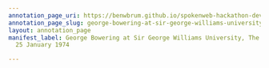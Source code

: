 ```yaml
---
annotation_page_uri: https://benwbrum.github.io/spokenweb-hackathon-development/annotations/george-bowering-at-sir-george-williams-university-the-poetry-series-25-january-1974-canvas-1-unknown.json
annotation_page_slug: george-bowering-at-sir-george-williams-university-the-poetry-series-25-january-1974-canvas-1-unknown
layout: annotation_page
manifest_label: George Bowering at Sir George Williams University, The Poetry Series,
  25 January 1974

---
```

